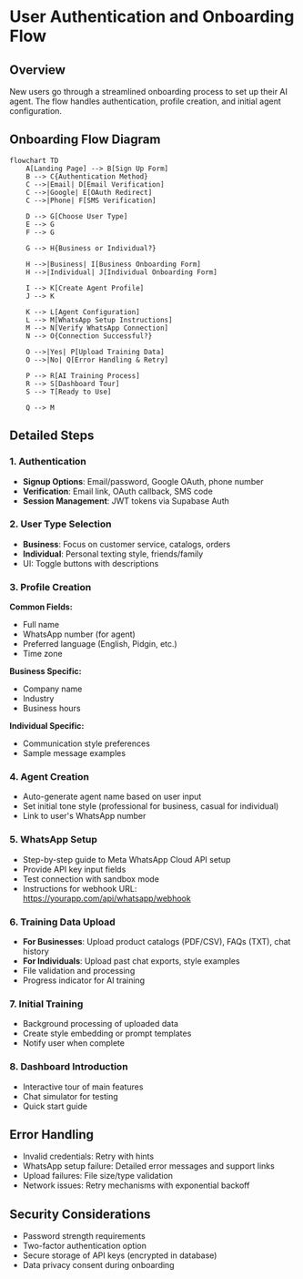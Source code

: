 # User Authentication and Onboarding Flow

## Overview
New users go through a streamlined onboarding process to set up their AI agent. The flow handles authentication, profile creation, and initial agent configuration.

## Onboarding Flow Diagram

```mermaid
flowchart TD
    A[Landing Page] --> B[Sign Up Form]
    B --> C{Authentication Method}
    C -->|Email| D[Email Verification]
    C -->|Google| E[OAuth Redirect]
    C -->|Phone| F[SMS Verification]

    D --> G[Choose User Type]
    E --> G
    F --> G

    G --> H{Business or Individual?}

    H -->|Business| I[Business Onboarding Form]
    H -->|Individual| J[Individual Onboarding Form]

    I --> K[Create Agent Profile]
    J --> K

    K --> L[Agent Configuration]
    L --> M[WhatsApp Setup Instructions]
    M --> N[Verify WhatsApp Connection]
    N --> O{Connection Successful?}

    O -->|Yes| P[Upload Training Data]
    O -->|No| Q[Error Handling & Retry]

    P --> R[AI Training Process]
    R --> S[Dashboard Tour]
    S --> T[Ready to Use]

    Q --> M
```

## Detailed Steps

### 1. Authentication
- **Signup Options**: Email/password, Google OAuth, phone number
- **Verification**: Email link, OAuth callback, SMS code
- **Session Management**: JWT tokens via Supabase Auth

### 2. User Type Selection
- **Business**: Focus on customer service, catalogs, orders
- **Individual**: Personal texting style, friends/family
- UI: Toggle buttons with descriptions

### 3. Profile Creation
**Common Fields:**
- Full name
- WhatsApp number (for agent)
- Preferred language (English, Pidgin, etc.)
- Time zone

**Business Specific:**
- Company name
- Industry
- Business hours

**Individual Specific:**
- Communication style preferences
- Sample message examples

### 4. Agent Creation
- Auto-generate agent name based on user input
- Set initial tone style (professional for business, casual for individual)
- Link to user's WhatsApp number

### 5. WhatsApp Setup
- Step-by-step guide to Meta WhatsApp Cloud API setup
- Provide API key input fields
- Test connection with sandbox mode
- Instructions for webhook URL: https://yourapp.com/api/whatsapp/webhook

### 6. Training Data Upload
- **For Businesses**: Upload product catalogs (PDF/CSV), FAQs (TXT), chat history
- **For Individuals**: Upload past chat exports, style examples
- File validation and processing
- Progress indicator for AI training

### 7. Initial Training
- Background processing of uploaded data
- Create style embedding or prompt templates
- Notify user when complete

### 8. Dashboard Introduction
- Interactive tour of main features
- Chat simulator for testing
- Quick start guide

## Error Handling
- Invalid credentials: Retry with hints
- WhatsApp setup failure: Detailed error messages and support links
- Upload failures: File size/type validation
- Network issues: Retry mechanisms with exponential backoff

## Security Considerations
- Password strength requirements
- Two-factor authentication option
- Secure storage of API keys (encrypted in database)
- Data privacy consent during onboarding